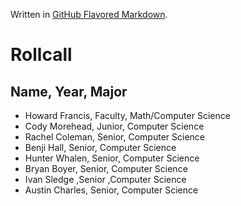 Written in [GitHub Flavored Markdown](https://help.github.com/articles/github-flavored-markdown).

Rollcall
=========

Name, Year, Major
--------------

* Howard Francis, Faculty, Math/Computer Science
* Cody Morehead, Junior, Computer Science
* Rachel Coleman, Senior, Computer Science
* Benji Hall, Senior, Computer Science 
* Hunter Whalen, Senior, Computer Science
* Bryan Boyer, Senior, Computer Science
* Ivan Sledge ,Senior ,Computer Science
* Austin Charles, Senior, Computer Science
